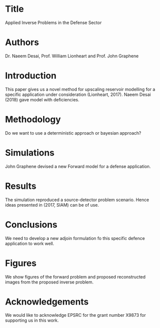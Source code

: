 # Title 
Applied Inverse Problems in the Defense Sector

# Authors  
Dr. Naeem Desai, Prof. William Lionheart and Prof. John Graphene

# Introduction
This paper gives us a novel method for upscaling reservoir modelling for a specific application under consideration (Lionheart, 2017). Naeem Desai (2018) gave model with deficiencies.

# Methodology
Do we want to use a deterministic approach or bayesian approach?

# Simulations
John Graphene devised a new Forward model for a defense application. 

# Results
The simulation reproduced a source-detector problem scenario. Hence ideas presented in (2017, SIAM) can be of use.

# Conclusions
We need to develop a new adjoin formulation fo this specific defence application to work well.

# Figures
We show figures of the forward problem and proposed reconstructed images from the proposed inverse problem.

# Acknowledgements
We would like to acknowledge EPSRC for the grant number X9873 for supporting us in this work.
 

